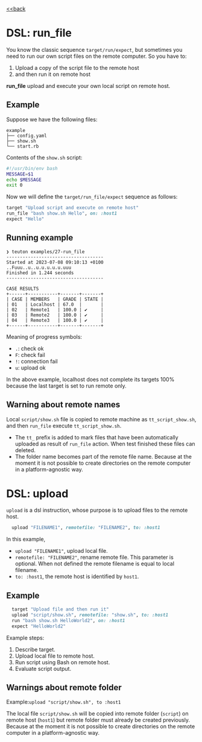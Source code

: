 [<<back](README.md)

# DSL: run_file

You know the classic sequence `target/run/expect`, but sometimes you need to run our own script files on the remote computer. So you have to:

1. Upload a copy of the script file to the remote host
2. and then run it on remote host

**run_file** upload and execute your own local script on remote host.

## Example

Suppose we have the following files:
```
example
├── config.yaml
├── show.sh
└── start.rb
```

Contents of the `show.sh` script:
```bash
#!/usr/bin/env bash
MESSAGE=$1
echo $MESSAGE
exit 0
```

Now we will define the `target/run_file/expect` sequence as follows:

```ruby
target "Upload script and execute on remote host"
run_file "bash show.sh Hello", on: :host1
expect "Hello"
```

## Running example

```
❯ teuton examples/27-run_file 
------------------------------------
Started at 2023-07-08 09:10:13 +0100
..Fuuu..u..u.u.u.u.u.uuu
Finished in 1.244 seconds
------------------------------------
 
CASE RESULTS
+------+-----------+-------+-------+
| CASE | MEMBERS   | GRADE | STATE |
| 01   | Localhost | 67.0  |       |
| 02   | Remote1   | 100.0 | ✔     |
| 03   | Remote2   | 100.0 | ✔     |
| 04   | Remote3   | 100.0 | ✔     |
+------+-----------+-------+-------+
```

Meaning of progress symbols:
* `.`: check ok
* `F`: check fail
* `!`: connection fail
* `u`: upload ok

In the above example, localhost does not complete its targets 100% because the last target is set to run remote only.

## Warning about remote names

Local `script/show.sh` file is copied to remote machine as `tt_script_show.sh`, and then `run_file` execute `tt_script_show.sh`.

* The `tt_` prefix is added to mark files that have been automatically uploaded as result of `run_file` action. When test finished these files can deleted.
* The folder name becomes part of the remote file name. Because at the moment it is not possible to create directories on the remote computer in a platform-agnostic way.

# DSL: upload

`upload` is a dsl instruction, whose purpose is to upload files to the remote host. 

```ruby
  upload "FILENAME1", remotefile: "FILENAME2", to: :host1
```

In this example, 
* `upload "FILENAME1"`, upload local file.
* `remotefile: "FILENAME2"`, rename remote file. This parameter is optional. When not defined the remote filename is equal to local filename.
* `to: :host1`, the remote host is identified by `host1`.

## Example

```ruby
  target "Upload file and then run it"
  upload "script/show.sh", remotefile: "show.sh", to: :host1
  run "bash show.sh HelloWorld2", on: :host1
  expect "HelloWorld2"
```

Example steps:
1. Describe target.
2. Upload local file to remote host.
3. Run script using Bash on remote host.
4. Evaluate script output.

## Warnings about remote folder

Example:`upload "script/show.sh", to :host1`

The local file `script/show.sh` will be copied into remote folder (`script`) on remote host (`host1`) but remote folder must already be created previously. Because at the moment it is not possible to create directories on the remote computer in a platform-agnostic way.
